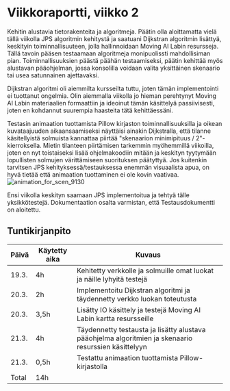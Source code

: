 # Viikkoraportti, viikko 2
Kehitin alustavia tietorakenteita ja algoritmeja. Päätin olla aloittamatta vielä tällä viikolla JPS algoritmin kehitystä ja saatuani Dijkstran algoritmin lisättyä, keskityin toiminnallisuuteen, jolla hallinnoidaan Moving AI Labin resursseja. Tällä tavoin pääsen testaamaan algoritmeja monipuolissti mahdollisiman pian. Toiminnallisuuksien päästä päähän testaamiseksi, päätin kehittää myös alustavan pääohjelman, jossa konsolilla voidaan valita yksittäinen skenaario tai usea satunnainen ajettavaksi.

Dijkstran algoritmi oli aiemmilta kursseilta tuttu, joten tämän implementointi ei tuottanut ongelmia. Olin aiemmalla viikolla jo hieman perehtynyt Moving AI Labin materiaalien formaattiin ja ideoinut tämän käsittelyä passiivisesti, joten en kohdannut suurempia haasteita tätä kehittäessäni.

Testasin animaation tuottamista Pillow kirjaston toiminnallisuuksilla ja oikean kuvataajuuden aikaansaamiseksi näyttäisi ainakin Dijkstralla, että tilanne käsitellyistä solmuista kannattaa piirtää "skenaarion minimipituus / 2"-kierroksella. Mietin tilanteen piirtämisen tarkemmin myöhemmillä viikoilla, joten en nyt toistaiseksi lisää ohjelmakoodiin mitään ja keskityn tyytymään lopullisten solmujen värittämiseen suorituksen päätyttyä. Jos kuitenkin tarvitsen JPS kehityksessä/testauksessa enemmän visuaalista apua, on hyvä tietää että animaation tuottaminen ei ole kovin vaativaa.
![animation_for_scen_9130](viikkoraportit/animation_for_scen_9130.gif)

Ensi viikolla keskityn saamaan JPS implementoitua ja tehtyä tälle yksikkötestejä. Dokumentaation osalta varmistan, että Testausdokumentti on aloitettu.

## Tuntikirjanpito

| Päivä | Käytetty aika | Kuvaus |
| ----- | ------------- | ------ |
| 19.3.  | 4h | Kehitetty verkkolle ja solmuille omat luokat ja näille lyhyitä testejä |
| 20.3.  | 2h | Implementoitu Dijkstran algoritmi ja täydennetty verkko luokan toteutusta |
| 20.3.  | 3,5h | Lisätty IO käsittely ja testejä Moving AI Labin kartta resursseille |
| 21.3.  | 4h | Täydennetty testausta ja lisätty alustava pääohjelma algoritmien ja skenaario resurssien käsittelyyn |
| 21.3.  | 0,5h | Testattu animaation tuottamista Pillow-kirjastolla |
| Total  | 14h |  |
